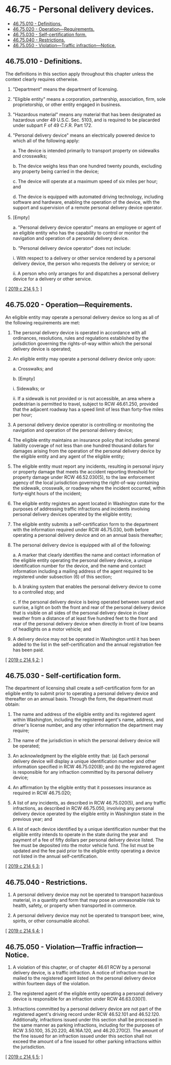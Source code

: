 # 46.75 - Personal delivery devices.
* [46.75.010 - Definitions.](#4675010---definitions)
* [46.75.020 - Operation—Requirements.](#4675020---operationrequirements)
* [46.75.030 - Self-certification form.](#4675030---self-certification-form)
* [46.75.040 - Restrictions.](#4675040---restrictions)
* [46.75.050 - Violation—Traffic infraction—Notice.](#4675050---violationtraffic-infractionnotice)
## 46.75.010 - Definitions.
The definitions in this section apply throughout this chapter unless the context clearly requires otherwise.

1. "Department" means the department of licensing.

2. "Eligible entity" means a corporation, partnership, association, firm, sole proprietorship, or other entity engaged in business.

3. "Hazardous material" means any material that has been designated as hazardous under 49 U.S.C. Sec. 5103, and is required to be placarded under subpart F of 49 C.F.R. Part 172.

4. "Personal delivery device" means an electrically powered device to which all of the following apply:

   a. The device is intended primarily to transport property on sidewalks and crosswalks;

   b. The device weighs less than one hundred twenty pounds, excluding any property being carried in the device;

   c. The device will operate at a maximum speed of six miles per hour; and

   d. The device is equipped with automated driving technology, including software and hardware, enabling the operation of the device, with the support and supervision of a remote personal delivery device operator.

5. [Empty]

   a. "Personal delivery device operator" means an employee or agent of an eligible entity who has the capability to control or monitor the navigation and operation of a personal delivery device.

   b. "Personal delivery device operator" does not include:

      i. With respect to a delivery or other service rendered by a personal delivery device, the person who requests the delivery or service; or

      ii. A person who only arranges for and dispatches a personal delivery device for a delivery or other service.

\[ [2019 c 214 § 1](https://lawfilesext.leg.wa.gov/biennium/2019-20/Pdf/Bills/Session%20Laws/House/1325-S.SL.pdf?cite=2019%20c%20214%20§%201); \]

## 46.75.020 - Operation—Requirements.
An eligible entity may operate a personal delivery device so long as all of the following requirements are met:

1. The personal delivery device is operated in accordance with all ordinances, resolutions, rules and regulations established by the jurisdiction governing the rights-of-way within which the personal delivery device is operated;

2. An eligible entity may operate a personal delivery device only upon:

   a. Crosswalks; and

   b. [Empty]

      i. Sidewalks; or

      ii. If a sidewalk is not provided or is not accessible, an area where a pedestrian is permitted to travel, subject to RCW 46.61.250, provided that the adjacent roadway has a speed limit of less than forty-five miles per hour;

3. A personal delivery device operator is controlling or monitoring the navigation and operation of the personal delivery device;

4. The eligible entity maintains an insurance policy that includes general liability coverage of not less than one hundred thousand dollars for damages arising from the operation of the personal delivery device by the eligible entity and any agent of the eligible entity;

5. The eligible entity must report any incidents, resulting in personal injury or property damage that meets the accident reporting threshold for property damage under RCW 46.52.030(5), to the law enforcement agency of the local jurisdiction governing the right-of-way containing the sidewalk, crosswalk, or roadway where the incident occurred, within forty-eight hours of the incident;

6. The eligible entity registers an agent located in Washington state for the purposes of addressing traffic infractions and incidents involving personal delivery devices operated by the eligible entity;

7. The eligible entity submits a self-certification form to the department with the information required under RCW 46.75.030, both before operating a personal delivery device and on an annual basis thereafter;

8. The personal delivery device is equipped with all of the following:

   a. A marker that clearly identifies the name and contact information of the eligible entity operating the personal delivery device, a unique identification number for the device, and the name and contact information including a mailing address of the agent required to be registered under subsection (6) of this section;

   b. A braking system that enables the personal delivery device to come to a controlled stop; and

   c. If the personal delivery device is being operated between sunset and sunrise, a light on both the front and rear of the personal delivery device that is visible on all sides of the personal delivery device in clear weather from a distance of at least five hundred feet to the front and rear of the personal delivery device when directly in front of low beams of headlights on a motor vehicle; and

9. A delivery device may not be operated in Washington until it has been added to the list in the self-certification and the annual registration fee has been paid.

\[ [2019 c 214 § 2](https://lawfilesext.leg.wa.gov/biennium/2019-20/Pdf/Bills/Session%20Laws/House/1325-S.SL.pdf?cite=2019%20c%20214%20§%202); \]

## 46.75.030 - Self-certification form.
The department of licensing shall create a self-certification form for an eligible entity to submit prior to operating a personal delivery device and thereafter on an annual basis. Through the form, the department must obtain:

1. The name and address of the eligible entity and its registered agent within Washington, including the registered agent's name, address, and driver's license number, and any other information the department may require;

2. The name of the jurisdiction in which the personal delivery device will be operated;

3. An acknowledgment by the eligible entity that: (a) Each personal delivery device will display a unique identification number and other information specified in RCW 46.75.020(8); and (b) the registered agent is responsible for any infraction committed by its personal delivery device;

4. An affirmation by the eligible entity that it possesses insurance as required in RCW 46.75.020;

5. A list of any incidents, as described in RCW 46.75.020(5), and any traffic infractions, as described in RCW 46.75.050, involving any personal delivery device operated by the eligible entity in Washington state in the previous year; and

6. A list of each device identified by a unique identification number that the eligible entity intends to operate in the state during the year and payment of a fee of fifty dollars per personal delivery device listed. The fee must be deposited into the motor vehicle fund. The list must be updated and the fee paid prior to the eligible entity operating a device not listed in the annual self-certification.

\[ [2019 c 214 § 3](https://lawfilesext.leg.wa.gov/biennium/2019-20/Pdf/Bills/Session%20Laws/House/1325-S.SL.pdf?cite=2019%20c%20214%20§%203); \]

## 46.75.040 - Restrictions.
1. A personal delivery device may not be operated to transport hazardous material, in a quantity and form that may pose an unreasonable risk to health, safety, or property when transported in commerce.

2. A personal delivery device may not be operated to transport beer, wine, spirits, or other consumable alcohol.

\[ [2019 c 214 § 4](https://lawfilesext.leg.wa.gov/biennium/2019-20/Pdf/Bills/Session%20Laws/House/1325-S.SL.pdf?cite=2019%20c%20214%20§%204); \]

## 46.75.050 - Violation—Traffic infraction—Notice.
1. A violation of this chapter, or of chapter 46.61 RCW by a personal delivery device, is a traffic infraction. A notice of infraction must be mailed to the registered agent listed on the personal delivery device within fourteen days of the violation.

2. The registered agent of the eligible entity operating a personal delivery device is responsible for an infraction under RCW 46.63.030(1).

3. Infractions committed by a personal delivery device are not part of the registered agent's driving record under RCW 46.52.101 and 46.52.120. Additionally, infractions issued under this section shall be processed in the same manner as parking infractions, including for the purposes of RCW 3.50.100, 35.20.220, 46.16A.120, and 46.20.270(2). The amount of the fine issued for an infraction issued under this section shall not exceed the amount of a fine issued for other parking infractions within the jurisdiction.

\[ [2019 c 214 § 5](https://lawfilesext.leg.wa.gov/biennium/2019-20/Pdf/Bills/Session%20Laws/House/1325-S.SL.pdf?cite=2019%20c%20214%20§%205); \]

